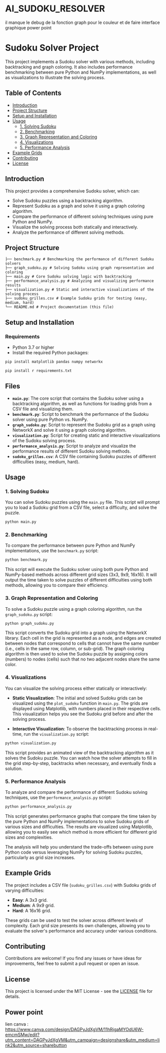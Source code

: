# AI_SUDOKU_RESOLVER


il manque le debug de la fonction graph pour le couleur et de faire interface graphique
power point

# Sudoku Solver Project

This project implements a Sudoku solver with various methods, including backtracking and graph coloring. It also includes performance benchmarking between pure Python and NumPy implementations, as well as visualizations to illustrate the solving process.

## Table of Contents
- [Introduction](#introduction)
- [Project Structure](#project-structure)
- [Setup and Installation](#setup-and-installation)
- [Usage](#usage)
  - [1. Solving Sudoku](#1-solving-sudoku)
  - [2. Benchmarking](#2-benchmarking)
  - [3. Graph Representation and Coloring](#3-graph-representation-and-coloring)
  - [4. Visualizations](#4-visualizations)
  - [5. Performance Analysis](#5-performance-analysis)
- [Example Grids](#example-grids)
- [Contributing](#contributing)
- [License](#license)

## Introduction

This project provides a comprehensive Sudoku solver, which can:
- Solve Sudoku puzzles using a backtracking algorithm.
- Represent Sudoku as a graph and solve it using a graph coloring algorithm.
- Compare the performance of different solving techniques using pure Python and NumPy.
- Visualize the solving process both statically and interactively.
- Analyze the performance of different solving methods.

## Project Structure

```
├── benchmark.py # Benchmarking the performance of different Sudoku solvers
├── graph_sudoku.py # Solving Sudoku using graph representation and coloring
├── main.py # Core Sudoku solving logic with backtracking
├── performance_analysis.py # Analyzing and visualizing performance results
├── visualization.py # Static and interactive visualizations of the solving process
├── sudoku_grilles.csv # Example Sudoku grids for testing (easy, medium, hard)
└── README.md # Project documentation (this file)
```

## Setup and Installation

### Requirements

- Python 3.7 or higher
- Install the required Python packages:

```bash
pip install matplotlib pandas numpy networkx
```
```bash
pip install r requirements.txt
```

## Files

- **`main.py`**: The core script that contains the Sudoku solver using a backtracking algorithm, as well as functions for loading grids from a CSV file and visualizing them.
- **`benchmark.py`**: Script to benchmark the performance of the Sudoku solver using pure Python vs. NumPy.
- **`graph_sudoku.py`**: Script to represent the Sudoku grid as a graph using NetworkX and solve it using a graph coloring algorithm.
- **`visualization.py`**: Script for creating static and interactive visualizations of the Sudoku solving process.
- **`performance_analysis.py`**: Script to analyze and visualize the performance results of different Sudoku solving methods.
- **`sudoku_grilles.csv`**: A CSV file containing Sudoku puzzles of different difficulties (easy, medium, hard).

## Usage

### 1. Solving Sudoku

You can solve Sudoku puzzles using the `main.py` file. This script will prompt you to load a Sudoku grid from a CSV file, select a difficulty, and solve the puzzle.

```bash
python main.py
```
### 2. Benchmarking

To compare the performance between pure Python and NumPy implementations, use the `benchmark.py` script:

```bash
python benchmark.py
```
This script will execute the Sudoku solver using both pure Python and NumPy-based methods across different grid sizes (3x3, 9x9, 16x16). It will output the time taken to solve puzzles of different difficulties using both methods, allowing you to compare their efficiency.

### 3. Graph Representation and Coloring

To solve a Sudoku puzzle using a graph coloring algorithm, run the `graph_sudoku.py` script:

```bash
python graph_sudoku.py
```
This script converts the Sudoku grid into a graph using the NetworkX library. Each cell in the grid is represented as a node, and edges are created between nodes that correspond to cells that cannot have the same number (i.e., cells in the same row, column, or sub-grid). The graph coloring algorithm is then used to solve the Sudoku puzzle by assigning colors (numbers) to nodes (cells) such that no two adjacent nodes share the same color.
### 4. Visualizations

You can visualize the solving process either statically or interactively:

- **Static Visualization**: The initial and solved Sudoku grids can be visualized using the `plot_sudoku` function in `main.py`. The grids are displayed using Matplotlib, with numbers placed in their respective cells. This visualization helps you see the Sudoku grid before and after the solving process.

- **Interactive Visualization**: To observe the backtracking process in real-time, run the `visualization.py` script:

```bash
python visualization.py
```
This script provides an animated view of the backtracking algorithm as it solves the Sudoku puzzle. You can watch how the solver attempts to fill in the grid step-by-step, backtracks when necessary, and eventually finds a solution.
### 5. Performance Analysis

To analyze and compare the performance of different Sudoku solving techniques, use the `performance_analysis.py` script:

```bash
python performance_analysis.py
```
This script generates performance graphs that compare the time taken by the pure Python and NumPy implementations to solve Sudoku grids of various sizes and difficulties. The results are visualized using Matplotlib, allowing you to easily see which method is more efficient for different grid sizes and complexities.

The analysis will help you understand the trade-offs between using pure Python code versus leveraging NumPy for solving Sudoku puzzles, particularly as grid size increases.
## Example Grids

The project includes a CSV file (`sudoku_grilles.csv`) with Sudoku grids of varying difficulties:

- **Easy**: A 3x3 grid.
- **Medium**: A 9x9 grid.
- **Hard**: A 16x16 grid.

These grids can be used to test the solver across different levels of complexity. Each grid size presents its own challenges, allowing you to evaluate the solver's performance and accuracy under various conditions.

## Contributing

Contributions are welcome! If you find any issues or have ideas for improvements, feel free to submit a pull request or open an issue.

## License

This project is licensed under the MIT License - see the [LICENSE](LICENSE) file for details.

## Power point 
lien canva : https://www.canva.com/design/DAGPyJdXgVM/11hRjgaMYOdU6W-emcmSMw/edit?utm_content=DAGPyJdXgVM&utm_campaign=designshare&utm_medium=link2&utm_source=sharebutton
